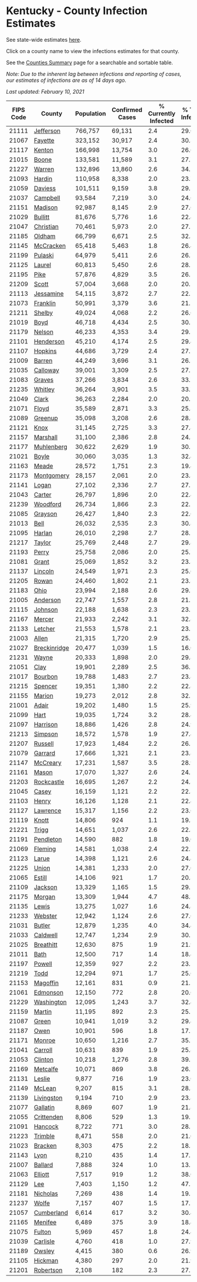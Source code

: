 # Kentucky - County Infection Estimates

See state-wide estimates [here](/infections/us-ky).

Click on a county name to view the infections estimates for that county.

See the [Counties Summary](/infections/summary-counties) page for a searchable and sortable table.

*Note: Due to the inherent lag between infections and reporting of cases, our estimates of infections are as of 14 days ago.*

*Last updated: February 10, 2021*

|   FIPS Code |                       County |   Population |   Confirmed Cases |   % Currently Infected |   % Total Infected |
|-------------|------------------------------|--------------|-------------------|------------------------|--------------------|
|       21111 |       [Jefferson](jefferson) |      766,757 |            69,131 |                    2.4 |               29.0 |
|       21067 |           [Fayette](fayette) |      323,152 |            30,917 |                    2.4 |               30.3 |
|       21117 |             [Kenton](kenton) |      166,998 |            13,754 |                    3.0 |               26.6 |
|       21015 |               [Boone](boone) |      133,581 |            11,589 |                    3.1 |               27.7 |
|       21227 |             [Warren](warren) |      132,896 |            13,860 |                    2.6 |               34.2 |
|       21093 |             [Hardin](hardin) |      110,958 |             8,338 |                    2.0 |               23.7 |
|       21059 |           [Daviess](daviess) |      101,511 |             9,159 |                    3.8 |               29.1 |
|       21037 |         [Campbell](campbell) |       93,584 |             7,219 |                    3.0 |               24.6 |
|       21151 |           [Madison](madison) |       92,987 |             8,145 |                    2.9 |               27.6 |
|       21029 |           [Bullitt](bullitt) |       81,676 |             5,776 |                    1.6 |               22.4 |
|       21047 |       [Christian](christian) |       70,461 |             5,973 |                    2.0 |               27.1 |
|       21185 |             [Oldham](oldham) |       66,799 |             6,671 |                    2.5 |               32.3 |
|       21145 |       [McCracken](mccracken) |       65,418 |             5,463 |                    1.8 |               26.4 |
|       21199 |           [Pulaski](pulaski) |       64,979 |             5,411 |                    2.6 |               26.7 |
|       21125 |             [Laurel](laurel) |       60,813 |             5,450 |                    2.6 |               28.1 |
|       21195 |                 [Pike](pike) |       57,876 |             4,829 |                    3.5 |               26.2 |
|       21209 |               [Scott](scott) |       57,004 |             3,668 |                    2.0 |               20.5 |
|       21113 |       [Jessamine](jessamine) |       54,115 |             3,872 |                    2.7 |               22.7 |
|       21073 |         [Franklin](franklin) |       50,991 |             3,379 |                    3.6 |               21.1 |
|       21211 |             [Shelby](shelby) |       49,024 |             4,068 |                    2.2 |               26.6 |
|       21019 |                 [Boyd](boyd) |       46,718 |             4,434 |                    2.5 |               30.1 |
|       21179 |             [Nelson](nelson) |       46,233 |             4,353 |                    3.4 |               29.5 |
|       21101 |       [Henderson](henderson) |       45,210 |             4,174 |                    2.5 |               29.4 |
|       21107 |           [Hopkins](hopkins) |       44,686 |             3,729 |                    2.4 |               27.7 |
|       21009 |             [Barren](barren) |       44,249 |             3,696 |                    3.1 |               26.1 |
|       21035 |         [Calloway](calloway) |       39,001 |             3,309 |                    2.5 |               27.1 |
|       21083 |             [Graves](graves) |       37,266 |             3,834 |                    2.6 |               33.7 |
|       21235 |           [Whitley](whitley) |       36,264 |             3,901 |                    3.5 |               33.7 |
|       21049 |               [Clark](clark) |       36,263 |             2,284 |                    2.0 |               20.2 |
|       21071 |               [Floyd](floyd) |       35,589 |             2,871 |                    3.3 |               25.3 |
|       21089 |           [Greenup](greenup) |       35,098 |             3,208 |                    2.6 |               28.8 |
|       21121 |                 [Knox](knox) |       31,145 |             2,725 |                    3.3 |               27.8 |
|       21157 |         [Marshall](marshall) |       31,100 |             2,386 |                    2.8 |               24.3 |
|       21177 |     [Muhlenberg](muhlenberg) |       30,622 |             2,629 |                    1.9 |               30.1 |
|       21021 |               [Boyle](boyle) |       30,060 |             3,035 |                    1.3 |               32.4 |
|       21163 |               [Meade](meade) |       28,572 |             1,751 |                    2.3 |               19.4 |
|       21173 |     [Montgomery](montgomery) |       28,157 |             2,061 |                    2.0 |               23.3 |
|       21141 |               [Logan](logan) |       27,102 |             2,336 |                    2.7 |               27.5 |
|       21043 |             [Carter](carter) |       26,797 |             1,896 |                    2.0 |               22.4 |
|       21239 |         [Woodford](woodford) |       26,734 |             1,866 |                    2.3 |               22.2 |
|       21085 |           [Grayson](grayson) |       26,427 |             1,840 |                    2.3 |               22.6 |
|       21013 |                 [Bell](bell) |       26,032 |             2,535 |                    2.3 |               30.8 |
|       21095 |             [Harlan](harlan) |       26,010 |             2,298 |                    2.7 |               28.2 |
|       21217 |             [Taylor](taylor) |       25,769 |             2,448 |                    2.7 |               29.8 |
|       21193 |               [Perry](perry) |       25,758 |             2,086 |                    2.0 |               25.7 |
|       21081 |               [Grant](grant) |       25,069 |             1,852 |                    3.2 |               23.3 |
|       21137 |           [Lincoln](lincoln) |       24,549 |             1,971 |                    2.3 |               25.6 |
|       21205 |               [Rowan](rowan) |       24,460 |             1,802 |                    2.1 |               23.3 |
|       21183 |                 [Ohio](ohio) |       23,994 |             2,188 |                    2.6 |               29.7 |
|       21005 |         [Anderson](anderson) |       22,747 |             1,557 |                    2.8 |               21.7 |
|       21115 |           [Johnson](johnson) |       22,188 |             1,638 |                    2.3 |               23.2 |
|       21167 |             [Mercer](mercer) |       21,933 |             2,242 |                    3.1 |               32.8 |
|       21133 |           [Letcher](letcher) |       21,553 |             1,578 |                    2.1 |               23.1 |
|       21003 |               [Allen](allen) |       21,315 |             1,720 |                    2.9 |               25.1 |
|       21027 | [Breckinridge](breckinridge) |       20,477 |             1,039 |                    1.5 |               16.0 |
|       21231 |               [Wayne](wayne) |       20,333 |             1,898 |                    2.0 |               29.8 |
|       21051 |                 [Clay](clay) |       19,901 |             2,289 |                    2.5 |               36.2 |
|       21017 |           [Bourbon](bourbon) |       19,788 |             1,483 |                    2.7 |               23.8 |
|       21215 |           [Spencer](spencer) |       19,351 |             1,380 |                    2.2 |               22.8 |
|       21155 |             [Marion](marion) |       19,273 |             2,012 |                    2.8 |               32.7 |
|       21001 |               [Adair](adair) |       19,202 |             1,480 |                    1.5 |               25.9 |
|       21099 |                 [Hart](hart) |       19,035 |             1,724 |                    3.2 |               28.4 |
|       21097 |         [Harrison](harrison) |       18,886 |             1,426 |                    2.8 |               24.9 |
|       21213 |           [Simpson](simpson) |       18,572 |             1,578 |                    1.9 |               27.4 |
|       21207 |           [Russell](russell) |       17,923 |             1,484 |                    2.2 |               26.2 |
|       21079 |           [Garrard](garrard) |       17,666 |             1,321 |                    2.1 |               23.8 |
|       21147 |         [McCreary](mccreary) |       17,231 |             1,587 |                    3.5 |               28.9 |
|       21161 |               [Mason](mason) |       17,070 |             1,327 |                    2.6 |               24.5 |
|       21203 |     [Rockcastle](rockcastle) |       16,695 |             1,267 |                    2.2 |               24.3 |
|       21045 |               [Casey](casey) |       16,159 |             1,121 |                    2.2 |               22.3 |
|       21103 |               [Henry](henry) |       16,126 |             1,128 |                    2.1 |               22.4 |
|       21127 |         [Lawrence](lawrence) |       15,317 |             1,156 |                    2.2 |               23.6 |
|       21119 |               [Knott](knott) |       14,806 |               924 |                    1.1 |               19.3 |
|       21221 |               [Trigg](trigg) |       14,651 |             1,037 |                    2.6 |               22.3 |
|       21191 |       [Pendleton](pendleton) |       14,590 |               882 |                    1.8 |               19.0 |
|       21069 |           [Fleming](fleming) |       14,581 |             1,038 |                    2.4 |               22.7 |
|       21123 |               [Larue](larue) |       14,398 |             1,121 |                    2.6 |               24.4 |
|       21225 |               [Union](union) |       14,381 |             1,233 |                    2.0 |               27.0 |
|       21065 |             [Estill](estill) |       14,106 |               921 |                    1.7 |               20.3 |
|       21109 |           [Jackson](jackson) |       13,329 |             1,165 |                    1.5 |               29.1 |
|       21175 |             [Morgan](morgan) |       13,309 |             1,944 |                    4.7 |               48.3 |
|       21135 |               [Lewis](lewis) |       13,275 |             1,027 |                    1.6 |               24.8 |
|       21233 |           [Webster](webster) |       12,942 |             1,124 |                    2.6 |               27.6 |
|       21031 |             [Butler](butler) |       12,879 |             1,235 |                    4.0 |               34.4 |
|       21033 |         [Caldwell](caldwell) |       12,747 |             1,234 |                    2.9 |               30.2 |
|       21025 |       [Breathitt](breathitt) |       12,630 |               875 |                    1.9 |               21.9 |
|       21011 |                 [Bath](bath) |       12,500 |               717 |                    1.4 |               18.4 |
|       21197 |             [Powell](powell) |       12,359 |               927 |                    2.2 |               23.5 |
|       21219 |                 [Todd](todd) |       12,294 |               971 |                    1.7 |               25.6 |
|       21153 |         [Magoffin](magoffin) |       12,161 |               831 |                    0.9 |               21.1 |
|       21061 |         [Edmonson](edmonson) |       12,150 |               772 |                    2.8 |               20.6 |
|       21229 |     [Washington](washington) |       12,095 |             1,243 |                    3.7 |               32.4 |
|       21159 |             [Martin](martin) |       11,195 |               892 |                    2.3 |               25.2 |
|       21087 |               [Green](green) |       10,941 |             1,019 |                    3.2 |               29.4 |
|       21187 |                 [Owen](owen) |       10,901 |               596 |                    1.8 |               17.2 |
|       21171 |             [Monroe](monroe) |       10,650 |             1,216 |                    2.7 |               35.7 |
|       21041 |           [Carroll](carroll) |       10,631 |               839 |                    1.9 |               25.8 |
|       21053 |           [Clinton](clinton) |       10,218 |             1,276 |                    2.8 |               39.5 |
|       21169 |         [Metcalfe](metcalfe) |       10,071 |               869 |                    3.8 |               26.7 |
|       21131 |             [Leslie](leslie) |        9,877 |               716 |                    1.9 |               23.0 |
|       21149 |             [McLean](mclean) |        9,207 |               815 |                    3.1 |               28.3 |
|       21139 |     [Livingston](livingston) |        9,194 |               710 |                    2.9 |               23.8 |
|       21077 |         [Gallatin](gallatin) |        8,869 |               607 |                    1.9 |               21.8 |
|       21055 |     [Crittenden](crittenden) |        8,806 |               529 |                    1.3 |               19.2 |
|       21091 |           [Hancock](hancock) |        8,722 |               771 |                    3.0 |               28.2 |
|       21223 |           [Trimble](trimble) |        8,471 |               558 |                    2.0 |               21.0 |
|       21023 |           [Bracken](bracken) |        8,303 |               475 |                    2.2 |               18.5 |
|       21143 |                 [Lyon](lyon) |        8,210 |               435 |                    1.4 |               17.2 |
|       21007 |           [Ballard](ballard) |        7,888 |               324 |                    1.0 |               13.2 |
|       21063 |           [Elliott](elliott) |        7,517 |               919 |                    1.2 |               38.0 |
|       21129 |                   [Lee](lee) |        7,403 |             1,150 |                    1.2 |               47.5 |
|       21181 |         [Nicholas](nicholas) |        7,269 |               438 |                    1.4 |               19.1 |
|       21237 |               [Wolfe](wolfe) |        7,157 |               407 |                    1.5 |               17.7 |
|       21057 |     [Cumberland](cumberland) |        6,614 |               617 |                    3.2 |               30.4 |
|       21165 |           [Menifee](menifee) |        6,489 |               375 |                    3.9 |               18.4 |
|       21075 |             [Fulton](fulton) |        5,969 |               457 |                    1.8 |               24.4 |
|       21039 |         [Carlisle](carlisle) |        4,760 |               418 |                    1.0 |               27.9 |
|       21189 |             [Owsley](owsley) |        4,415 |               380 |                    0.6 |               26.9 |
|       21105 |           [Hickman](hickman) |        4,380 |               297 |                    2.0 |               21.9 |
|       21201 |       [Robertson](robertson) |        2,108 |               182 |                    2.3 |               27.5 |